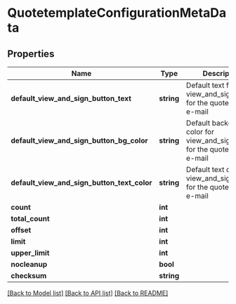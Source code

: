 # QuotetemplateConfigurationMetaData

## Properties

 Name                                        | Type       | Description                                                                    | Notes      
---------------------------------------------|------------|--------------------------------------------------------------------------------|------------
 **default_view_and_sign_button_text**       | **string** | Default text for view_and_sign_button for the quotetemplate e-mail             | [optional] 
 **default_view_and_sign_button_bg_color**   | **string** | Default background color for view_and_sign_button for the quotetemplate e-mail | [optional] 
 **default_view_and_sign_button_text_color** | **string** | Default text color for view_and_sign_button for the quotetemplate e-mail       | [optional] 
 **count**                                   | **int**    |                                                                                | [optional] 
 **total_count**                             | **int**    |                                                                                | [optional] 
 **offset**                                  | **int**    |                                                                                | [optional] 
 **limit**                                   | **int**    |                                                                                | [optional] 
 **upper_limit**                             | **int**    |                                                                                | [optional] 
 **nocleanup**                               | **bool**   |                                                                                | [optional] 
 **checksum**                                | **string** |                                                                                | [optional] 

[[Back to Model list]](../README.md#documentation-for-models) [[Back to API list]](../README.md#documentation-for-api-endpoints) [[Back to README]](../README.md)


